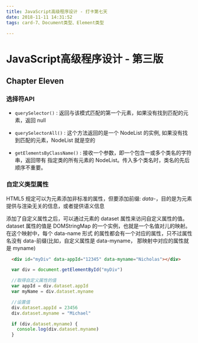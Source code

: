 ```yaml
---
title: JavaScript高级程序设计 - 打卡第七天
date: 2018-11-11 14:31:52
tags: card-7、Document类型、Element类型

---
```


# JavaScript高级程序设计 - 第三版

## Chapter Eleven
### 选择符API
- `querySelector()` : 返回与该模式匹配的第一个元素，如果没有找到匹配的元素，返回 null

- `querySelectorAll()` : 这个方法返回的是一个 NodeList 的实例, 如果没有找到匹配的元素，NodeList 就是空的

- `getElementsByClassName()` : 接收一个参数，即一个包含一或多个类名的字符串，返回带有 指定类的所有元素的 NodeList。传入多个类名时，类名的先后顺序不重要。

### 自定义类型属性
HTML5 规定可以为元素添加非标准的属性，但要添加前缀: *data-*，目的是为元素提供与渲染无关的信息，或者提供语义信息

添加了自定义属性之后，可以通过元素的 dataset 属性来访问自定义属性的值。dataset 属性的值是 DOMStringMap 的一个实例，也就是一个名值对儿的映射。在这个映射中，每个 data-name 形式 的属性都会有一个对应的属性，只不过属性名没有 data-前缀(比如，自定义属性是 data-myname， 那映射中对应的属性就是 myname)

```html
  <div id="myDiv" data-appId="12345" data-myname="Nicholas"></div>
```

```javascript
  var div = document.getElementById("myDiv")

  //取得自定义属性的值
  var appId = div.dataset.appId
  var myName = div.dataset.myname

  //设置值
  div.dataset.appId = 23456
  div.dataset.myname = "Michael"

  if (div.dataset.myname) {
    console.log(div.dataset.myname)
  }
```